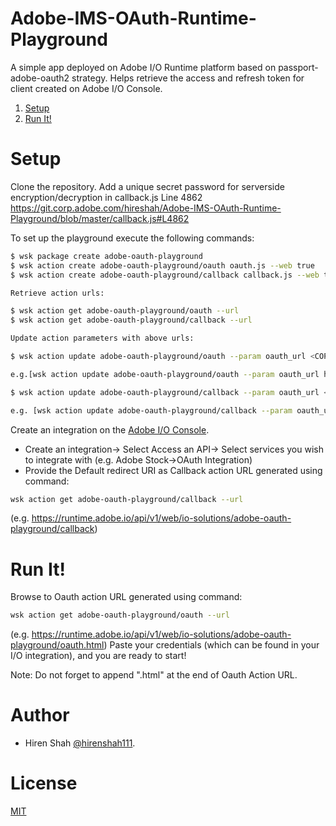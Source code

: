 # Adobe-IMS-OAuth-Runtime-Playground
A simple app deployed on Adobe I/O Runtime platform based on passport-adobe-oauth2 strategy. Helps retrieve the access and refresh token for client created on Adobe I/O Console.


1. [Setup](#Setup)
1. [Run It!](#Run)

# <a name="Setup">Setup</a>

Clone the repository.
Add a unique secret password for serverside encryption/decryption in callback.js Line 4862
https://git.corp.adobe.com/hireshah/Adobe-IMS-OAuth-Runtime-Playground/blob/master/callback.js#L4862

To set up the playground execute the following commands:

  ```sh
  $ wsk package create adobe-oauth-playground
  $ wsk action create adobe-oauth-playground/oauth oauth.js --web true
  $ wsk action create adobe-oauth-playground/callback callback.js --web true

Retrieve action urls:

  $ wsk action get adobe-oauth-playground/oauth --url
  $ wsk action get adobe-oauth-playground/callback --url
  
Update action parameters with above urls:

  $ wsk action update adobe-oauth-playground/oauth --param oauth_url <COPY_OAUTH_ACTION_URL> --param callback_url <COPY_CALLBACK_ACTION_URL>

e.g.[wsk action update adobe-oauth-playground/oauth --param oauth_url https://runtime.adobe.io/api/v1/web/io-solutions/adobe-oauth-playground/oauth --param callback_url https://runtime.adobe.io/api/v1/web/io-solutions/adobe-oauth-playground/callback]

  $ wsk action update adobe-oauth-playground/callback --param oauth_url <COPY_OAUTH_ACTION_URL> --param callback_url <COPY_CALLBACK_ACTION_URL>

e.g. [wsk action update adobe-oauth-playground/callback --param oauth_url https://runtime.adobe.io/api/v1/web/io-solutions/adobe-oauth-playground/oauth --param callback_url https://runtime.adobe.io/api/v1/web/io-solutions/adobe-oauth-playground/callback]

  ```

Create an integration on the [Adobe I/O Console](https://console.adobe.io/integrations).

- Create an integration-> Select Access an API-> Select services you wish to integrate with (e.g. Adobe Stock->OAuth Integration)
- Provide the Default redirect URI as Callback action URL generated using command: 
```sh
wsk action get adobe-oauth-playground/callback --url 
```
(e.g. https://runtime.adobe.io/api/v1/web/io-solutions/adobe-oauth-playground/callback)

# <a name="Run">Run It!</a>


Browse to Oauth action URL generated using command: 
```sh
wsk action get adobe-oauth-playground/oauth --url 
```
(e.g. https://runtime.adobe.io/api/v1/web/io-solutions/adobe-oauth-playground/oauth.html)
Paste your credentials (which can be found in your I/O integration), and you are ready to start!

Note: Do not forget to append ".html" at the end of Oauth Action URL.

# Author
- Hiren Shah [@hirenshah111](https://github.com/hirenshah111).

# License
[MIT](LICENSE)
